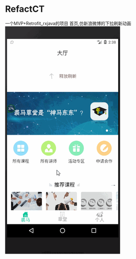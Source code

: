 # RefactCT
一个MVP+Retrofit_rxjava的项目
首页,仿新浪微博的下拉刷新动画
![image](https://github.com/kevin321happy/RefactCT/blob/master/app/gif/home.gif) 
